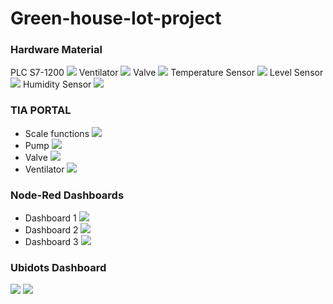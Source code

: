 # Green-house-Iot-project

### Hardware Material

PLC S7-1200 ![](Images/s7-1200.PNG)
Ventilator ![](Images/Ventilator.PNG)
Valve ![](Images/Valve.PNG)
Temperature Sensor ![](Images/Temperature%20Sensor.PNG)
Level Sensor ![](Images/Level%20Sensor.PNG)
Humidity Sensor ![](Images/Humidity%20Sensor.PNG)

### TIA PORTAL
- Scale functions
![](Images/TIA%20PORTAL%201.PNG)
- Pump
![](Images/TIA%20PORTAL%202.PNG)
- Valve
![](Images/TIA%20PORTAL%203.PNG)
- Ventilator
![](Images/TIA%20PORTAL%204.PNG)

### Node-Red Dashboards
- Dashboard 1
![](Images/Node%20red%201.PNG)
- Dashboard 2
![](Images/Node%20red%202.PNG)
- Dashboard 3
![](Images/Node%20red%203.PNG)

### Ubidots Dashboard
![](Images/Ubidots.PNG)
![](Images/Ubidots%20Phone.PNG)
